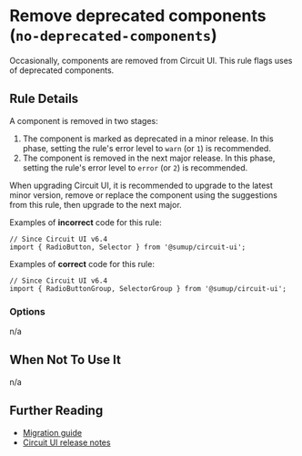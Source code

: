 # Remove deprecated components (`no-deprecated-components`)

Occasionally, components are removed from Circuit UI. This rule flags uses of deprecated components.

## Rule Details

A component is removed in two stages:

1. The component is marked as deprecated in a minor release. In this phase, setting the rule's error level to `warn` (or `1`) is recommended.
2. The component is removed in the next major release. In this phase, setting the rule's error level to `error` (or `2`) is recommended.

When upgrading Circuit UI, it is recommended to upgrade to the latest minor version, remove or replace the component using the suggestions from this rule, then upgrade to the next major.

Examples of **incorrect** code for this rule:

```tsx
// Since Circuit UI v6.4
import { RadioButton, Selector } from '@sumup/circuit-ui';
```

Examples of **correct** code for this rule:

```tsx
// Since Circuit UI v6.4
import { RadioButtonGroup, SelectorGroup } from '@sumup/circuit-ui';
```

### Options

n/a

## When Not To Use It

n/a

## Further Reading

- [Migration guide](https://github.com/sumup-oss/circuit-ui/blob/main/MIGRATION.md)
- [Circuit UI release notes](https://github.com/sumup-oss/circuit-ui/blob/main/packages/circuit-ui/CHANGELOG.md)
